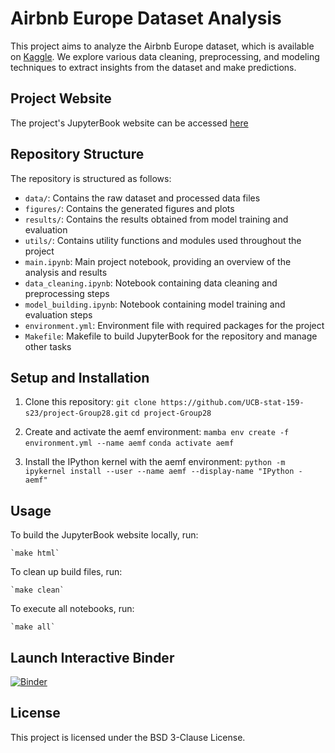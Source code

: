 # Airbnb Europe Dataset Analysis

This project aims to analyze the Airbnb Europe dataset, which is available on [Kaggle](https://www.kaggle.com/datasets/dipeshkhemani/airbnb-cleaned-europe-dataset?resource=download). We explore various data cleaning, preprocessing, and modeling techniques to extract insights from the dataset and make predictions.

## Project Website
The project's JupyterBook website can be accessed [here](https://ucb-stat-159-s23.github.io/project-Group28/main.html)

## Repository Structure

The repository is structured as follows:

* `data/`: Contains the raw dataset and processed data files
* `figures/`: Contains the generated figures and plots
* `results/`: Contains the results obtained from model training and evaluation
* `utils/`: Contains utility functions and modules used throughout the project
* `main.ipynb`: Main project notebook, providing an overview of the analysis and results
* `data_cleaning.ipynb`: Notebook containing data cleaning and preprocessing steps
* `model_building.ipynb`: Notebook containing model training and evaluation steps
* `environment.yml`: Environment file with required packages for the project
* `Makefile`: Makefile to build JupyterBook for the repository and manage other tasks

## Setup and Installation

1. Clone this repository:
	`git clone https://github.com/UCB-stat-159-s23/project-Group28.git`
	`cd project-Group28`
	
2. Create and activate the aemf environment:
	`mamba env create -f environment.yml --name aemf`
	`conda activate aemf`
	
3. Install the IPython kernel with the aemf environment:
	`python -m ipykernel install --user --name aemf --display-name "IPython - aemf"`

## Usage

To build the JupyterBook website locally, run:

	`make html`

To clean up build files, run:

	`make clean`

To execute all notebooks, run:

	`make all`

## Launch Interactive Binder
[![Binder](https://mybinder.org/badge_logo.svg)](https://mybinder.org/v2/gh/UCB-stat-159-s23/project-Group28.git/main)

## License

This project is licensed under the BSD 3-Clause License.
